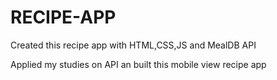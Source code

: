 # RECIPE-APP
Created this recipe app with HTML,CSS,JS and MealDB API

Applied my studies on API an built this mobile view recipe app
